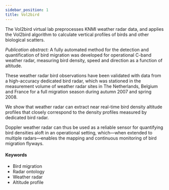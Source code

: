```yaml
---
sidebar_position: 1
title: Vol2bird
---
```

The Vol2bird virtual lab preprocesses KNMI weather radar data, and applies the Vol2bird algorithm to calculate vertical profiles of birds and other biological scatters. 

*Publication abstract:* A fully automated method for the detection and quantification of bird migration was developed for operational C-band weather radar, 
measuring bird density, speed and direction as a function of altitude. 

These weather radar bird observations have been validated with data from a high-accuracy dedicated bird radar, 
which was stationed in the measurement volume of weather radar sites in The Netherlands, 
Belgium and France for a full migration season during autumn 2007 and spring 2008. 

We show that weather radar can extract near real-time bird density altitude profiles that closely correspond to the density profiles measured by dedicated bird radar.

Doppler weather radar can thus be used as a reliable sensor for quantifying bird densities aloft in an operational setting, 
which—when extended to multiple radars—enables the mapping and continuous monitoring of bird migration flyways.

#### Keywords 
  - Bird migration
  - Radar ontology
  - Weather radar
  - Altitude profile